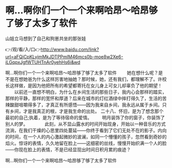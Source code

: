 # 啊…啊你们一个一个来啊哈昂～哈昂够了够了太多了软件
山娃立马想到了自己和狗崽共坐的那张娃

👉/观/看/入/口👉http://www.baidu.com/link?url=aFQjCpKLyjmMkJDTPPmIM46mcs0b-moe8w2Xe6-iLGqpxJgfWTUHTnAr0yehHs6i&wd

啊…啊你们一个一个来啊哈昂～哈昂够了够了太多了软件	　　她在想什么呢？是不是在想她爸为什么这样厉害地抽她？那时候，她，还有我们，都理解不了。许校长这样做，是因为他把所有的希望都寄托在女儿身上可女儿却辜负了他的期望！
　　以前还一直想不明白，为什么在乡间生活的那些日子，我内心会那样的踏实，那样的平静，那样的宽怀和厚道？后来在城市的灯红酒绿中摔打得久了，生活的苦辣酸甜咀嚼得多了，才真正有所感悟——因为我来自乡间，我永远从属于乡间。只有乡间，才是我真正的根，才是我生命的出处。
	二十八、怀旧，是为了想念那个最初的自己;执着，是为了等待宿命的爱情。
　　明月装饰了你的窗子，你装饰了别人的梦。　　
　　此刻，从不显山露水的时间开始现身，开始以一种音乐的方式流淌，在我们干燥的心思里四处蔓延——你终于看到了它们无处不在的影子。内向的时间，在一个人的内心激起微妙的波澜，如同一个懵懂的孩子，忽然看到奇妙的焰火。惊讶的表情，久久地留在脸上——这细密的丝线，慢慢开始织满一个人的脸——你现在脸上的表情，不是已经显现出时间日积月累的痕迹？

啊…啊你们一个一个来啊哈昂～哈昂够了够了太多了软件
